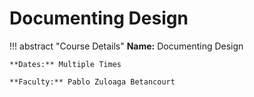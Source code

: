 # Documenting Design

!!! abstract "Course Details"
    **Name:** Documenting Design 

    **Dates:** Multiple Times

    **Faculty:** Pablo Zuloaga Betancourt


